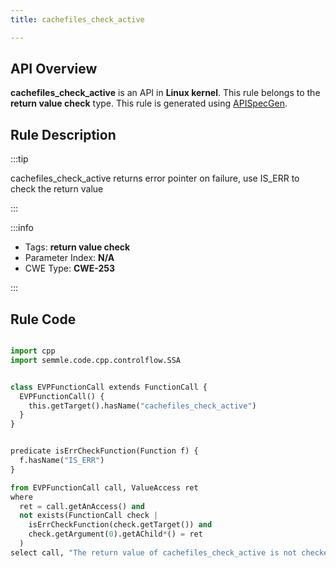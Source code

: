 ```yaml
---
title: cachefiles_check_active

---
```



## API Overview
**cachefiles_check_active** is an API in **Linux kernel**. This rule belongs to the **return value check** type. This rule is generated using [APISpecGen](../../tools/APISpecGen).
## Rule Description

:::tip

cachefiles_check_active returns error pointer on failure, use IS_ERR to check the return value

:::

:::info

- Tags: **return value check**
- Parameter Index: **N/A**
- CWE Type: **CWE-253**

:::

## Rule Code
```python

import cpp
import semmle.code.cpp.controlflow.SSA


class EVPFunctionCall extends FunctionCall {
  EVPFunctionCall() {
    this.getTarget().hasName("cachefiles_check_active")
  }
}


predicate isErrCheckFunction(Function f) {
  f.hasName("IS_ERR") 
}

from EVPFunctionCall call, ValueAccess ret
where
  ret = call.getAnAccess() and
  not exists(FunctionCall check |
    isErrCheckFunction(check.getTarget()) and
    check.getArgument(0).getAChild*() = ret
  )
select call, "The return value of cachefiles_check_active is not checked with IS_ERR."
    
```
